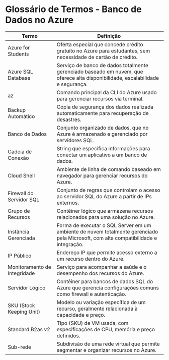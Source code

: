 # Glossário de Termos - Banco de Dados no Azure

| Termo                        | Definição |
|-------------------------------|-----------|
| Azure for Students            | Oferta especial que concede crédito gratuito no Azure para estudantes, sem necessidade de cartão de crédito. |
| Azure SQL Database            | Serviço de banco de dados totalmente gerenciado baseado em nuvem, que oferece alta disponibilidade, escalabilidade e segurança. |
| az                            | Comando principal da CLI do Azure usado para gerenciar recursos via terminal. |
| Backup Automático             | Cópia de segurança dos dados realizada automaticamente para recuperação de desastres. |
| Banco de Dados                | Conjunto organizado de dados, que no Azure é armazenado e gerenciado por servidores SQL. |
| Cadeia de Conexão             | String que especifica informações para conectar um aplicativo a um banco de dados. |
| Cloud Shell                   | Ambiente de linha de comando baseado em navegador para gerenciar recursos do Azure. |
| Firewall do Servidor SQL      | Conjunto de regras que controlam o acesso ao servidor SQL do Azure a partir de IPs externos. |
| Grupo de Recursos             | Contêiner lógico que armazena recursos relacionados para uma solução no Azure. |
| Instância Gerenciada          | Forma de executar o SQL Server em um ambiente de nuvem totalmente gerenciado pela Microsoft, com alta compatibilidade e integração. |
| IP Público                    | Endereço IP que permite acesso externo a um recurso dentro do Azure. |
| Monitoramento de Integridade  | Serviço para acompanhar a saúde e o desempenho dos recursos do Azure. |
| Servidor Lógico               | Contêiner para bancos de dados SQL do Azure que gerencia configurações comuns como firewall e autenticação. |
| SKU (Stock Keeping Unit)      | Modelo ou variação específica de um recurso, geralmente relacionada à capacidade e preço. |
| Standard B2as v2              | Tipo (SKU) de VM usada, com especificações de CPU, memória e preço definidos. |
| Sub-rede                      | Subdivisão de uma rede virtual que permite segmentar e organizar recursos no Azure. |

